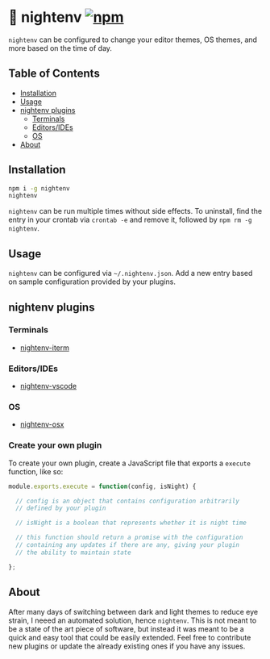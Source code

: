 # 🌙 nightenv [![npm](https://img.shields.io/npm/dt/nightenv.svg)](https://github.com/mjswensen/themer#installation)

`nightenv` can be configured to change your editor themes, OS themes, and more based on the time of day.

## Table of Contents

* [Installation](#installation)
* [Usage](#usage)
* [nightenv plugins](#nightenv-plugins)
  * [Terminals](#terminals)
  * [Editors/IDEs](#editorsides)
  * [OS](#os)
* [About](#about)

## Installation

```sh
npm i -g nightenv
nightenv
```

`nightenv` can be run multiple times without side effects.  To uninstall, find the entry in your crontab via `crontab -e` and remove it, followed by `npm rm -g nightenv`.

## Usage

`nightenv` can be configured via `~/.nightenv.json`.  Add a new entry based on sample configuration provided by your plugins.

## nightenv plugins

### Terminals

* [nightenv-iterm](https://github.com/tomselvi/nightenv-iterm)

### Editors/IDEs

* [nightenv-vscode](https://github.com/tomselvi/nightenv-vscode)

### OS

* [nightenv-osx](https://github.com/tomselvi/nightenv-osx)

### Create your own plugin

To create your own plugin, create a JavaScript file that exports a `execute` function, like so:

```js
module.exports.execute = function(config, isNight) {

  // config is an object that contains configuration arbitrarily
  // defined by your plugin

  // isNight is a boolean that represents whether it is night time

  // this function should return a promise with the configuration
  // containing any updates if there are any, giving your plugin
  // the ability to maintain state

};
```

## About

After many days of switching between dark and light themes to reduce eye strain, I neeed an automated solution, hence `nightenv`.  This is not meant to be a state of the art piece of software, but instead it was meant to be a quick and easy tool that could be easily extended.  Feel free to contribute new plugins or update the already existing ones if you have any issues.
